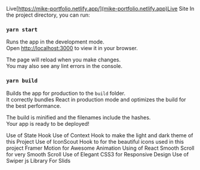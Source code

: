 Live[https://mike-portfolio.netlify.app/](mike-portfolio.netlify.app)Live Site
In the project directory, you can run:

### `yarn start`

Runs the app in the development mode.\
Open [http://localhost:3000](http://localhost:3000) to view it in your browser.

The page will reload when you make changes.\
You may also see any lint errors in the console.



### `yarn build`

Builds the app for production to the `build` folder.\
It correctly bundles React in production mode and optimizes the build for the best performance.

The build is minified and the filenames include the hashes.\
Your app is ready to be deployed!


Use of State Hook 
Use of Context Hook to make the light and dark theme of this Project
Use of IconScout Hook to for the beautiful icons used in this project 
Framer Motion for Awesome Animation 
Using of React Smooth Scroll for very Smooth Scroll
Use of Elegant CSS3 for Responsive Design
Use of Swiper js Library For Slids 

